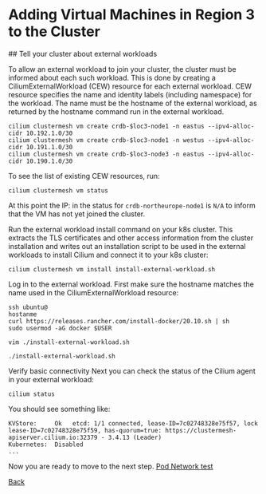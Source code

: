 # Adding Virtual Machines in Region 3 to the Cluster

## Tell your cluster about external workloads

To allow an external workload to join your cluster, the cluster must be informed about each such workload. This is done by creating a CiliumExternalWorkload (CEW) resource for each external workload. CEW resource specifies the name and identity labels (including namespace) for the workload. The name must be the hostname of the external workload, as returned by the hostname command run in the external workload.

```
cilium clustermesh vm create crdb-$loc3-node1 -n eastus --ipv4-alloc-cidr 10.192.1.0/30
cilium clustermesh vm create crdb-$loc3-node1 -n westus --ipv4-alloc-cidr 10.191.1.0/30
cilium clustermesh vm create crdb-$loc3-node3 -n eastus --ipv4-alloc-cidr 10.190.1.0/30
```
To see the list of existing CEW resources, run:

```
cilium clustermesh vm status
```

At this point the IP: in the status for `crdb-northeurope-node1` is `N/A` to inform that the VM has not yet joined the cluster.

Run the external workload install command on your k8s cluster. This extracts the TLS certificates and other access information from the cluster installation and writes out an installation script to be used in the external workloads to install Cilium and connect it to your k8s cluster:

```
cilium clustermesh vm install install-external-workload.sh
```
Log in to the external workload. First make sure the hostname matches the name used in the CiliumExternalWorkload resource:

```
ssh ubuntu@
hostanme
curl https://releases.rancher.com/install-docker/20.10.sh | sh
sudo usermod -aG docker $USER
```

```
vim ./install-external-workload.sh
```
```
./install-external-workload.sh
```

Verify basic connectivity
Next you can check the status of the Cilium agent in your external workload:

```
cilium status
```

You should see something like:
```
KVStore:     Ok   etcd: 1/1 connected, lease-ID=7c02748328e75f57, lock lease-ID=7c02748328e75f59, has-quorum=true: https://clustermesh-apiserver.cilium.io:32379 - 3.4.13 (Leader)
Kubernetes:  Disabled
...
```







Now you are ready to move to the next step. [Pod Network test](network-test.md)

[Back](README.md)
